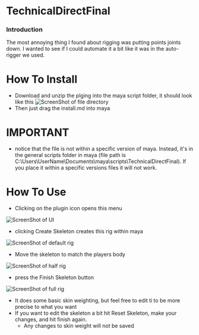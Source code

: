 # TechnicalDirectFinal
### Introduction
The most annoying thing I found about rigging was putting points joints down. I wanted to see if I could automate it a bit like it was in the auto-rigger we used.
# How To Install
- Download and unzip the plging into the maya script folder, it should look like this
![ScreenShot of file directory](assets/FileDirectoryScreenShot.png)
- Then just drag the install.md into maya
# IMPORTANT
- notice that the file is not within a specific version of maya. Instead, it's in the general scripts folder in maya (file path is C:\Users\UserName\Documents\maya\scripts\TechnicalDirectFinal). If you place it within a specific versions files it will not work.

# How To Use
- Clicking on the plugin icon opens this menu

![ScreenShot of UI](assets/UI.png)

- clicking Create Skeleton creates this rig within maya

![ScreenShot of default rig](assets/SkeletonScreenShot.png)

- Move the skeleton to match the players body

![ScreenShot of half rig](assets/HalfRigScreenShot.png)

- press the Finish Skeleton button

![ScreenShot of full rig](assets/FullRigScreenShot.png)

- It does some basic skin weighting, but feel free to edit ti to be more precise to what you want
- If you want to edit the skeleton a bit hit Reset Skeleton, make your changes, and hit finish again.
    - Any changes to skin weight will not be saved